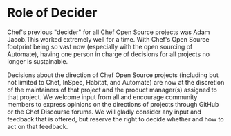 # Role of Decider

Chef's previous "decider" for all Chef Open Source projects was Adam Jacob.This worked extremely well for a time. With Chef's Open Source footprint being so vast now (especially with the open sourcing of Automate), having one person in charge of decisions for all projects no longer is sustainable.

Decisions about the direction of Chef Open Source projects (including but not limited to Chef, InSpec, Habitat, and Automate) are now at the discretion of the maintainers of that project and the product manager(s) assigned to that project. We welcome input from all and encourage community members to express opinions on the directions of projects through GitHub or the Chef Discourse forums. We will gladly consider any input and feedback that is offered, but reserve the right to decide whether and how to act on that feedback.